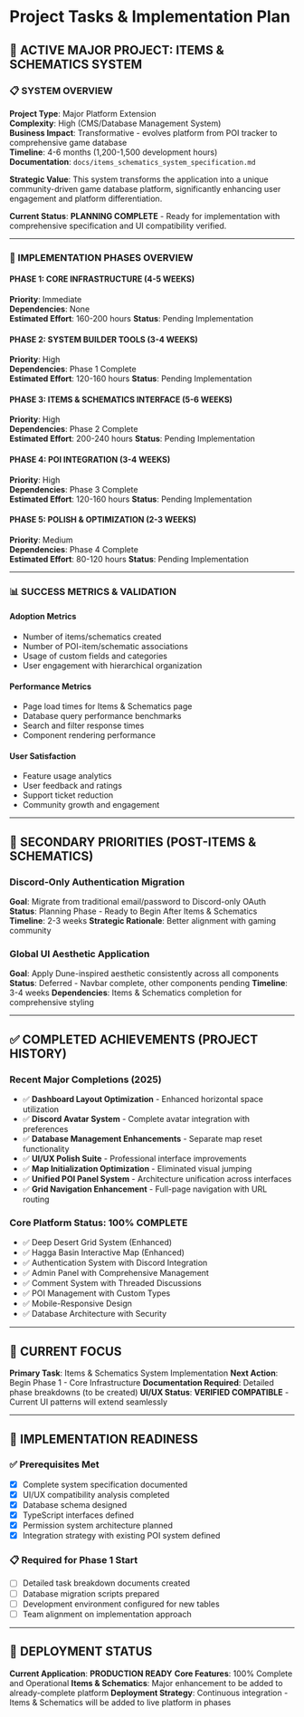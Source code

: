 # Project Tasks & Implementation Plan

## **🎯 ACTIVE MAJOR PROJECT: ITEMS & SCHEMATICS SYSTEM**

### **📋 SYSTEM OVERVIEW**
**Project Type**: Major Platform Extension  
**Complexity**: High (CMS/Database Management System)  
**Business Impact**: Transformative - evolves platform from POI tracker to comprehensive game database  
**Timeline**: 4-6 months (1,200-1,500 development hours)  
**Documentation**: `docs/items_schematics_system_specification.md`

**Strategic Value**: This system transforms the application into a unique community-driven game database platform, significantly enhancing user engagement and platform differentiation.

**Current Status**: **PLANNING COMPLETE** - Ready for implementation with comprehensive specification and UI compatibility verified.

---

### **🚀 IMPLEMENTATION PHASES OVERVIEW**

#### **PHASE 1: CORE INFRASTRUCTURE (4-5 WEEKS)**
**Priority**: Immediate  
**Dependencies**: None  
**Estimated Effort**: 160-200 hours
**Status**: Pending Implementation

#### **PHASE 2: SYSTEM BUILDER TOOLS (3-4 WEEKS)**
**Priority**: High  
**Dependencies**: Phase 1 Complete  
**Estimated Effort**: 120-160 hours
**Status**: Pending Implementation

#### **PHASE 3: ITEMS & SCHEMATICS INTERFACE (5-6 WEEKS)**
**Priority**: High  
**Dependencies**: Phase 2 Complete  
**Estimated Effort**: 200-240 hours
**Status**: Pending Implementation

#### **PHASE 4: POI INTEGRATION (3-4 WEEKS)**
**Priority**: High  
**Dependencies**: Phase 3 Complete  
**Estimated Effort**: 120-160 hours
**Status**: Pending Implementation

#### **PHASE 5: POLISH & OPTIMIZATION (2-3 WEEKS)**
**Priority**: Medium  
**Dependencies**: Phase 4 Complete  
**Estimated Effort**: 80-120 hours
**Status**: Pending Implementation

---

### **📊 SUCCESS METRICS & VALIDATION**

#### **Adoption Metrics**
- Number of items/schematics created
- Number of POI-item/schematic associations  
- Usage of custom fields and categories
- User engagement with hierarchical organization

#### **Performance Metrics**
- Page load times for Items & Schematics page
- Database query performance benchmarks
- Search and filter response times
- Component rendering performance

#### **User Satisfaction**
- Feature usage analytics
- User feedback and ratings
- Support ticket reduction
- Community growth and engagement

---

## **🚧 SECONDARY PRIORITIES (POST-ITEMS & SCHEMATICS)**

### **Discord-Only Authentication Migration**
**Goal**: Migrate from traditional email/password to Discord-only OAuth
**Status**: Planning Phase - Ready to Begin After Items & Schematics
**Timeline**: 2-3 weeks
**Strategic Rationale**: Better alignment with gaming community

### **Global UI Aesthetic Application**
**Goal**: Apply Dune-inspired aesthetic consistently across all components
**Status**: Deferred - Navbar complete, other components pending
**Timeline**: 3-4 weeks
**Dependencies**: Items & Schematics completion for comprehensive styling

---

## **✅ COMPLETED ACHIEVEMENTS (PROJECT HISTORY)**

### **Recent Major Completions (2025)**
- ✅ **Dashboard Layout Optimization** - Enhanced horizontal space utilization
- ✅ **Discord Avatar System** - Complete avatar integration with preferences
- ✅ **Database Management Enhancements** - Separate map reset functionality
- ✅ **UI/UX Polish Suite** - Professional interface improvements
- ✅ **Map Initialization Optimization** - Eliminated visual jumping
- ✅ **Unified POI Panel System** - Architecture unification across interfaces
- ✅ **Grid Navigation Enhancement** - Full-page navigation with URL routing

### **Core Platform Status: 100% COMPLETE**
- ✅ Deep Desert Grid System (Enhanced)
- ✅ Hagga Basin Interactive Map (Enhanced) 
- ✅ Authentication System with Discord Integration
- ✅ Admin Panel with Comprehensive Management
- ✅ Comment System with Threaded Discussions
- ✅ POI Management with Custom Types
- ✅ Mobile-Responsive Design
- ✅ Database Architecture with Security

---

## **🎯 CURRENT FOCUS**

**Primary Task**: Items & Schematics System Implementation
**Next Action**: Begin Phase 1 - Core Infrastructure
**Documentation Required**: Detailed phase breakdowns (to be created)
**UI/UX Status**: **VERIFIED COMPATIBLE** - Current UI patterns will extend seamlessly

---

## **📝 IMPLEMENTATION READINESS**

### **✅ Prerequisites Met**
- [x] Complete system specification documented
- [x] UI/UX compatibility analysis completed  
- [x] Database schema designed
- [x] TypeScript interfaces defined
- [x] Permission system architecture planned
- [x] Integration strategy with existing POI system defined

### **📋 Required for Phase 1 Start**
- [ ] Detailed task breakdown documents created
- [ ] Database migration scripts prepared
- [ ] Development environment configured for new tables
- [ ] Team alignment on implementation approach

---

## **🚀 DEPLOYMENT STATUS**

**Current Application**: **PRODUCTION READY**
**Core Features**: 100% Complete and Operational
**Items & Schematics**: Major enhancement to be added to already-complete platform
**Deployment Strategy**: Continuous integration - Items & Schematics will be added to live platform in phases